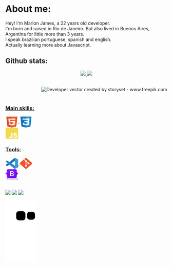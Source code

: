# About me:
Hey! I'm Marlon James, a 22 years old developer. <br>
I'm born and raised in Rio de Janeiro. But also lived in Buenos Aires, Argentina for little more than 3 years.<br>
I speak brazilian portuguese, spanish and english.<br>
Actually learning more about Javascript.

## Github stats:
<div align="center">
  <a href="https://github.com/MarlonJames99">
  <img height="130em" src="https://github-readme-stats.vercel.app/api?username=MarlonJames99&hide_title=true&show_icons=true&theme=dark&include_all_commits=true&count_private=true&bg_color=30,D5F7E6,FFF&text_color=000&border_radius=3&border_color=FFF&icon_color=1B2E35&theme=swift"/>
  <img height="130em" src="https://github-readme-stats.vercel.app/api/top-langs/?username=MarlonJames99&hide_title=true&layout=compact&langs_count=7&theme=dark&bg_color=30,D5F7E6,FFF&text_color=000&border_radius=3&border_color=FFF&icon_color=1B2E35&theme=swift"/>
</div><br>
  
<img align="right" alt="Developer vector created by storyset - www.freepik.com" height="400" src="https://user-images.githubusercontent.com/97669160/166078648-1c075977-2f53-4de2-a17e-25204f556b8b.png"><br><br>
  
### Main skills:
  <div>
  <img align="center" alt="James-HTML" height="35" width="40" src="https://raw.githubusercontent.com/devicons/devicon/master/icons/html5/html5-original.svg">
  <img align="center" alt="James-CSS" height="35" width="40" src="https://raw.githubusercontent.com/devicons/devicon/master/icons/css3/css3-original.svg">
  <img align="center" alt="James-Js" height="35" width="40" src="https://raw.githubusercontent.com/devicons/devicon/master/icons/javascript/javascript-plain.svg">
  </div>
  
### Tools:
  <div>  
  <img align="center" alt="James-VsCode" height="35" width="40" src="https://raw.githubusercontent.com/devicons/devicon/master/icons/vscode/vscode-original.svg">
  <img align="center" alt="James-Git" height="35" width="40" src="https://raw.githubusercontent.com/devicons/devicon/master/icons/git/git-original.svg">
  <img align="center" alt="James-Bootstrap" height="35" width="40" src="https://raw.githubusercontent.com/devicons/devicon/master/icons/bootstrap/bootstrap-original-wordmark.svg">
  </div>
</div>
 
##
  
<div> 
  <a href = "mailto:marlonjamesdev@gmail.com"><img src="https://img.shields.io/badge/Gmail-D14836?style=for-the-badge&logo=gmail&logoColor=white" target="_blank"></a>
  <a href="https://instagram.com/marlonjamesrc" target="_blank"><img src="https://img.shields.io/badge/-Instagram-%23E4405F?style=for-the-badge&logo=instagram&logoColor=white" target="_blank"></a>
  <a href="https://www.linkedin.com/in/marlon-james-rc" target="_blank"><img src="https://img.shields.io/badge/-LinkedIn-%230077B5?style=for-the-badge&logo=linkedin&logoColor=white" target="_blank"></a> 
</div>

  ![Snake animation](https://github.com/MarlonJames99/MarlonJames99/blob/output/github-contribution-grid-snake.svg)
